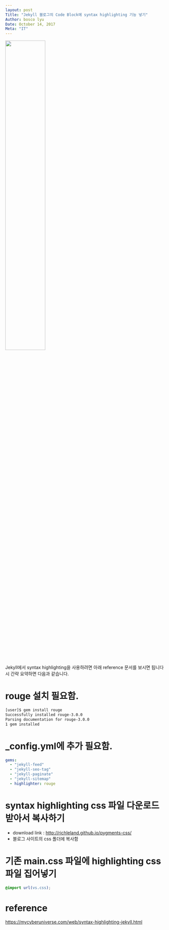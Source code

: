 ```yaml
---
layout: post
Title: "Jekyll 블로그의 Code Block에 syntax highlighting 기능 넣기"
Author: bosco lyu
Date: October 14, 2017
Meta: "IT"
---
```


<img src="https://mycyberuniverse.com/images/thumbnail/jekyll-rouge.png" width="50%">


Jekyll에서 syntax highlighting을 사용하려면 아래 reference 문서를 보시면 됩니다시
간략 요약하면 다음과 같습니다.

# rouge 설치 필요함.
```bash
[user]$ gem install rouge
Successfully installed rouge-3.0.0
Parsing documentation for rouge-3.0.0
1 gem installed
```

# _config.yml에 추가 필요함.
```yml
gems:
  - "jekyll-feed"
  - "jekyll-seo-tag"
  - "jekyll-paginate"
  - "jekyll-sitemap"
  - highlighter: rouge
```

# syntax highlighting css 파일 다운로드 받아서 복사하기
* download link : http://richleland.github.io/pygments-css/
* 블로그 사이트의 css 폴더에 복사함

# 기존 main.css 파일에 highlighting css 파일 집어넣기

```css
@import url(vs.css);
```



# reference
https://mycyberuniverse.com/web/syntax-highlighting-jekyll.html